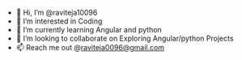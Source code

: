 - 👋 Hi, I’m @raviteja10096
- 👀 I’m interested in Coding
- 🌱 I’m currently learning Angular and python
- 💞️ I’m looking to collaborate on Exploring Angular/python Projects
- 📫 Reach me out @raviteja0096@gmail.com

<!---
raviteja10096/raviteja10096 is a ✨ special ✨ repository because its `README.md` (this file) appears on your GitHub profile.
You can click the Preview link to take a look at your changes.
--->
